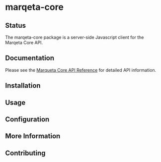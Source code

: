 # marqeta-core

## Status

The marqeta-core package is a server-side Javascript client for the Marqeta Core API.

## Documentation

Please see the [Marqueta Core API Reference](https://www.marqeta.com/docs/core-api/introduction) for detailed API information.

## Installation

## Usage

## Configuration

## More Information

## Contributing
